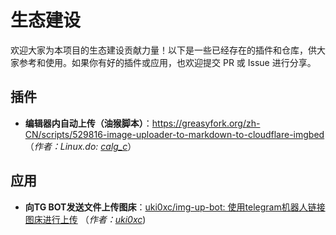 # 生态建设

欢迎大家为本项目的生态建设贡献力量！以下是一些已经存在的插件和仓库，供大家参考和使用。如果你有好的插件或应用，也欢迎提交 PR 或 Issue 进行分享。

## 插件

- **编辑器内自动上传（油猴脚本）**：https://greasyfork.org/zh-CN/scripts/529816-image-uploader-to-markdown-to-cloudflare-imgbed （_作者：Linux.do: [calg_c](https://linux.do/u/calg_c/summary)_）

## 应用

- **向TG BOT发送文件上传图床**：[uki0xc/img-up-bot: 使用telegram机器人链接图床进行上传](https://github.com/uki0xc/img-up-bot?tab=readme-ov-file) （_作者：[uki0xc](https://github.com/uki0xc)_)